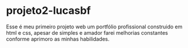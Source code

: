 # projeto2-lucasbf
Esse é meu primeiro projeto web um portfólio profissional construido em html e css, apesar de simples e amador farei melhorias constantes conforme aprimoro as minhas habilidades.
